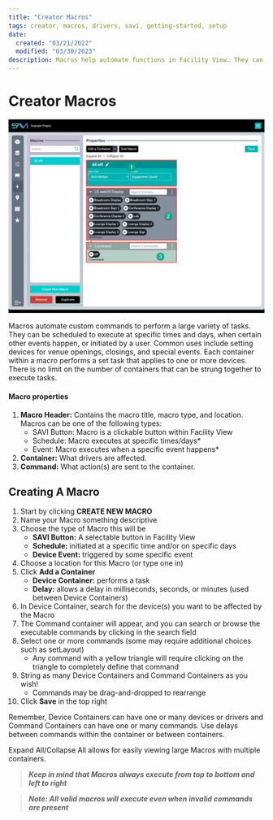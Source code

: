 ```yaml
---
title: "Creator Macros"
tags: creator, macros, drivers, savi, getting-started, setup
date:
  created: "03/21/2022"
  modified: "03/30/2023"
description: Macros help automate functions in Facility View. They can be as complex or simple as needed to perform small or sweeping, project-wide changes.
---
```


# Creator Macros
<a href="../../../Assets/Knowledge-Base/Creator/macros.png">
  <img src="../../../Assets/Knowledge-Base/Creator/macros.png" alt="SAVI Creator Macros" width="700" height="">
</a>

Macros automate custom commands to perform a large variety of tasks. They can be scheduled to execute at specific times and days, when certain other events happen, or initiated by a user. Common uses include setting devices for venue openings, closings, and special events. Each container within a macro performs a set task that applies to one or more devices. There is no limit on the number of containers that can be strung together to execute tasks.

#### Macro properties
1. **Macro Header:** Contains the macro title, macro type, and location. Macros can be one of the following types:
     * SAVI Button: Macro is a clickable button within Facility View
     * Schedule: Macro executes at specific times/days*
     * Event: Macro executes when a specific event happens*
2. **Container:** What drivers are affected.
3. **Command:** What action(s) are sent to the container.

## Creating A Macro

1. Start by clicking **CREATE NEW MACRO**
2. Name your Macro something descriptive
3. Choose the type of Macro this will be
    * **SAVI Button:** A selectable button in Facility View
    * **Schedule:** initiated at a specific time and/or on specific days
    * **Device Event:** triggered by some specific event
4. Choose a location for this Macro (or type one in)
5. Click **Add a Container**
    * **Device Container:** performs a task
    * **Delay:** allows a delay in milliseconds, seconds, or minutes (used between Device Containers)
6. In Device Container, search for the device(s) you want to be affected by the Macro
7. The Command container will appear, and you can search or browse the executable commands by clicking in the search field
8. Select one or more commands (some may require additional choices such as setLayout)
    * Any command with a yellow triangle will require clicking on the triangle to completely define that command
9. String as many Device Containers and Command Containers as you wish!
    * Commands may be drag-and-dropped to rearrange
10. Click **Save** in the top right

Remember, Device Containers can have one or many devices or drivers and Command Containers can have one or many commands. Use delays between commands within the container or between containers.

Expand All/Collapse All allows for easily viewing large Macros with multiple containers.

>***Keep in mind that Macros always execute from top to bottom and left to right***

>***Note: All valid macros will execute even when invalid commands are present***